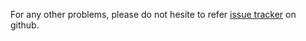For any other problems, please do not hesite to refer [issue tracker](https://github.com/Montimage/5GReplay/issues) on github.